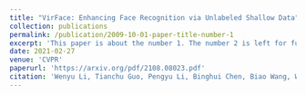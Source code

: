 ```yaml
---
title: "VirFace: Enhancing Face Recognition via Unlabeled Shallow Data"
collection: publications
permalink: /publication/2009-10-01-paper-title-number-1
excerpt: 'This paper is about the number 1. The number 2 is left for future work.'
date: 2021-02-27
venue: 'CVPR'
paperurl: 'https://arxiv.org/pdf/2108.08023.pdf'
citation: 'Wenyu Li, Tianchu Guo, Pengyu Li, Binghui Chen, Biao Wang, Wangmeng Zuo, Lei Zhang. &quot;VirFace: Enhancing Face Recognition via Unlabeled Shallow Data. &quot; <i>CVPR</i>. 2021.'
---
```

